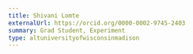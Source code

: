 ```yaml
---
title: Shivani Lomte
externalUrl: https://orcid.org/0000-0002-9745-2403
summary: Grad Student, Experiment
type: altuniversityofwisconsinmadison
---
```


